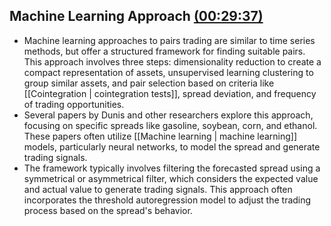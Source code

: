 ## Machine Learning Approach [(00:29:37)](https://www.youtube.com/watch?v=DgU1lSdH3vM&t=1777s)


- Machine learning approaches to pairs trading are similar to time series methods, but offer a structured framework for finding suitable pairs. This approach involves three steps: dimensionality reduction to create a compact representation of assets, unsupervised learning clustering to group similar assets, and pair selection based on criteria like [[Cointegration | cointegration tests]], spread deviation, and frequency of trading opportunities.
- Several papers by Dunis and other researchers explore this approach, focusing on specific spreads like gasoline, soybean, corn, and ethanol. These papers often utilize [[Machine learning | machine learning]] models, particularly neural networks, to model the spread and generate trading signals.
- The framework typically involves filtering the forecasted spread using a symmetrical or asymmetrical filter, which considers the expected value and actual value to generate trading signals. This approach often incorporates the threshold autoregression model to adjust the trading process based on the spread's behavior.
